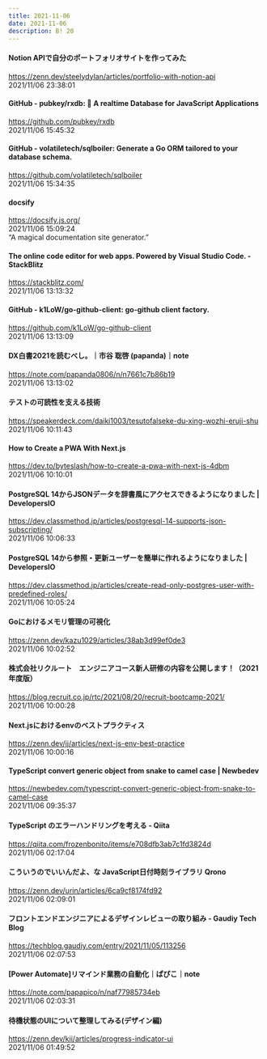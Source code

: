 ```yaml
---
title: 2021-11-06
date: 2021-11-06
description: B! 20
---
```


#### Notion APIで自分のポートフォリオサイトを作ってみた
https://zenn.dev/steelydylan/articles/portfolio-with-notion-api<br>
2021/11/06 23:38:01<br>


#### GitHub - pubkey/rxdb: 🔄 A realtime Database for JavaScript Applications
https://github.com/pubkey/rxdb<br>
2021/11/06 15:45:32<br>


#### GitHub - volatiletech/sqlboiler: Generate a Go ORM tailored to your database schema.
https://github.com/volatiletech/sqlboiler<br>
2021/11/06 15:34:35<br>


#### docsify
https://docsify.js.org/<br>
2021/11/06 15:09:24<br>
“A magical documentation site generator.”


#### The online code editor for web apps. Powered by Visual Studio Code. - StackBlitz
https://stackblitz.com/<br>
2021/11/06 13:13:32<br>


#### GitHub - k1LoW/go-github-client: go-github client factory.
https://github.com/k1LoW/go-github-client<br>
2021/11/06 13:13:09<br>


#### DX白書2021を読むべし。｜市谷 聡啓 (papanda)｜note
https://note.com/papanda0806/n/n7661c7b86b19<br>
2021/11/06 13:13:02<br>


#### テストの可読性を支える技術
https://speakerdeck.com/daiki1003/tesutofalseke-du-xing-wozhi-eruji-shu<br>
2021/11/06 10:11:43<br>


#### How to Create a PWA With Next.js
https://dev.to/byteslash/how-to-create-a-pwa-with-next-js-4dbm<br>
2021/11/06 10:10:01<br>


#### PostgreSQL 14からJSONデータを辞書風にアクセスできるようになりました | DevelopersIO
https://dev.classmethod.jp/articles/postgresql-14-supports-json-subscripting/<br>
2021/11/06 10:06:33<br>


#### PostgreSQL 14から参照・更新ユーザーを簡単に作れるようになりました | DevelopersIO
https://dev.classmethod.jp/articles/create-read-only-postgres-user-with-predefined-roles/<br>
2021/11/06 10:05:24<br>


#### Goにおけるメモリ管理の可視化
https://zenn.dev/kazu1029/articles/38ab3d99ef0de3<br>
2021/11/06 10:02:52<br>


#### 株式会社リクルート　エンジニアコース新人研修の内容を公開します！（2021年度版）
https://blog.recruit.co.jp/rtc/2021/08/20/recruit-bootcamp-2021/<br>
2021/11/06 10:00:28<br>


#### Next.jsにおけるenvのベストプラクティス
https://zenn.dev/jj/articles/next-js-env-best-practice<br>
2021/11/06 10:00:16<br>


#### TypeScript convert generic object from snake to camel case | Newbedev
https://newbedev.com/typescript-convert-generic-object-from-snake-to-camel-case<br>
2021/11/06 09:35:37<br>


#### TypeScript のエラーハンドリングを考える - Qiita
https://qiita.com/frozenbonito/items/e708dfb3ab7c1fd3824d<br>
2021/11/06 02:17:04<br>


#### こういうのでいいんだよ、な JavaScript日付時刻ライブラリ Qrono
https://zenn.dev/urin/articles/6ca9cf8174fd92<br>
2021/11/06 02:09:01<br>


#### フロントエンドエンジニアによるデザインレビューの取り組み - Gaudiy Tech Blog
https://techblog.gaudiy.com/entry/2021/11/05/113256<br>
2021/11/06 02:07:53<br>


#### [Power Automate]リマインド業務の自動化｜ぱぴこ｜note
https://note.com/papapico/n/naf77985734eb<br>
2021/11/06 02:03:31<br>


#### 待機状態のUIについて整理してみる(デザイン編)
https://zenn.dev/kii/articles/progress-indicator-ui<br>
2021/11/06 01:49:52<br>


